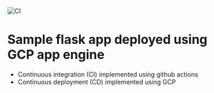 ![CI](https://github.com/Rnhondova/gcp-flask-app/workflows/CI/badge.svg)

# Sample flask app deployed using GCP app engine
- Continuous integration (CI) implemented using github actions
- Continuous deployment (CD) implemented using GCP
